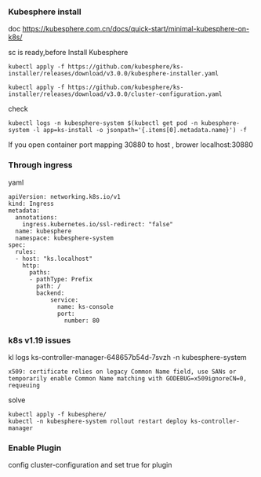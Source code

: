 ### Kubesphere install 

doc https://kubesphere.com.cn/docs/quick-start/minimal-kubesphere-on-k8s/

sc is ready,before Install Kubesphere 

```
kubectl apply -f https://github.com/kubesphere/ks-installer/releases/download/v3.0.0/kubesphere-installer.yaml
   
kubectl apply -f https://github.com/kubesphere/ks-installer/releases/download/v3.0.0/cluster-configuration.yaml

```

check 

```
kubectl logs -n kubesphere-system $(kubectl get pod -n kubesphere-system -l app=ks-install -o jsonpath='{.items[0].metadata.name}') -f

```

If you open container port mapping 30880 to host , brower localhost:30880



### Through ingress

yaml

```
apiVersion: networking.k8s.io/v1
kind: Ingress
metadata:
  annotations:
    ingress.kubernetes.io/ssl-redirect: "false"
  name: kubesphere
  namespace: kubesphere-system
spec:
  rules:
  - host: "ks.localhost"
    http:
      paths:
      - pathType: Prefix
        path: /
        backend:
            service:
              name: ks-console
              port:
                number: 80
```

### k8s v1.19 issues

kl logs ks-controller-manager-648657b54d-7svzh -n kubesphere-system

```
x509: certificate relies on legacy Common Name field, use SANs or temporarily enable Common Name matching with GODEBUG=x509ignoreCN=0, requeuing
```

solve

```
kubectl apply -f kubesphere/
kubectl -n kubesphere-system rollout restart deploy ks-controller-manager
```


### Enable Plugin

config cluster-configuration and set true for plugin






